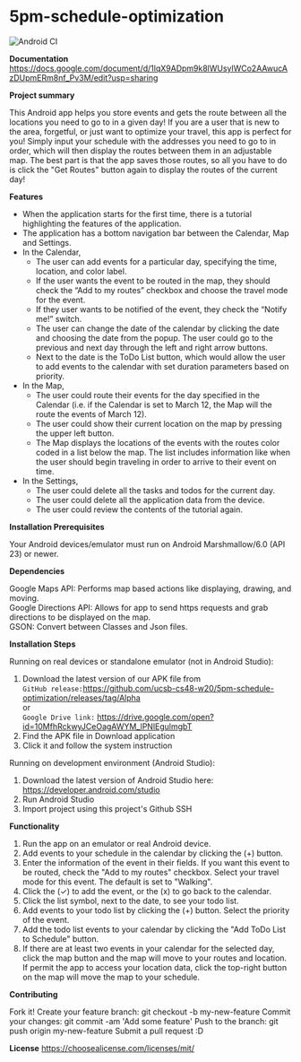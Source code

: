# 5pm-schedule-optimization

![Android CI](https://github.com/ucsb-cs48-w20/5pm-schedule-optimization/workflows/Android%20CI/badge.svg?event=push)

__**Documentation**__
https://docs.google.com/document/d/1lqX9ADpm9k8lWUsylWCo2AAwucAzDUpmERm8nf_Pv3M/edit?usp=sharing

__**Project summary**__

This Android app helps you store events and gets the route between all the locations you need to go to in a given day! If you are a user that is new to the area, forgetful, or just want to optimize your travel, this app is perfect for you! Simply input your schedule with the addresses you need to go to in order, which will then display the routes between them in an adjustable map. The best part is that the app saves those routes, so all you have to do is click the "Get Routes" button again to display the routes of the current day!

__**Features**__

- When the application starts for the first time, there is a tutorial highlighting the features of the application.
- The application has a bottom navigation bar between the Calendar, Map and Settings.
- In the Calendar,
  - The user can add events for a particular day, specifying the time, location, and color label.
  - If the user wants the event to be routed in the map, they should check the “Add to my routes” checkbox and choose the travel mode for the event.
  - If they user wants to be notified of the event, they check the “Notify me!” switch.
  - The user can change the date of the calendar by clicking the date and choosing the date from the popup. The user could go to the previous and next day through the left and right arrow buttons.
  - Next to the date is the ToDo List button, which would allow the user to add events to the calendar with set duration parameters based on priority.
- In the Map,
  - The user could route their events for the day specified in the Calendar (i.e. if the Calendar is set to March 12, the Map will the route the events of March 12).
  - The user could show their current location on the map by pressing the upper left button.
  - The Map displays the locations of the events with the routes color coded in a list below the map. The list includes information like when the user should begin traveling in order to arrive to their event on time.
- In the Settings,
  - The user could delete all the tasks and todos for the current day.
  - The user could delete all the application data from the device.
  - The user could review the contents of the tutorial again.

__**Installation Prerequisites**__

Your Android devices/emulator must run on Android Marshmallow/6.0 (API 23) or newer.
  
__**Dependencies**__

Google Maps API: Performs map based actions like displaying, drawing, and moving.  
Google Directions API: Allows for app to send https requests and grab directions to be displayed on the map.  
GSON: Convert between Classes and Json files.    

__**Installation Steps**__

Running on real devices or standalone emulator (not in Android Studio):  
1. Download the latest version of our APK file from  
`GitHub release:`https://github.com/ucsb-cs48-w20/5pm-schedule-optimization/releases/tag/Alpha  
or  
`Google Drive link:` https://drive.google.com/open?id=10MfhRckwyJCeOagAWYM_lPNlEgulmgbT
2. Find the APK file in Download application
3. Click it and follow the system instruction

Running on development environment (Android Studio):
1. Download the latest version of Android Studio here: https://developer.android.com/studio
2. Run Android Studio
3. Import project using this project's Github SSH
  
**Functionality**

1. Run the app on an emulator or real Android device.
2. Add events to your schedule in the calendar by clicking the (+) button.
3. Enter the information of the event in their fields. If you want this event to be routed, check the "Add to my routes" checkbox. Select your travel mode for this event. The default is set to "Walking".
4. Click the (✓) to add the event, or the (x) to go back to the calendar.
5. Click the list symbol, next to the date, to see your todo list.
6. Add events to your todo list by clicking the (+) button. Select the priority of the event.
7. Add the todo list events to your calendar by clicking the "Add ToDo List to Schedule" button.
8. If there are at least two events in your calendar for the selected day, click the map button and the map will move to your routes and location. If permit the app to access your location data, click the top-right button on the map will move the map to your schedule.
  
**Contributing**

Fork it!
Create your feature branch: git checkout -b my-new-feature
Commit your changes: git commit -am 'Add some feature'
Push to the branch: git push origin my-new-feature
Submit a pull request :D
  
**License**
https://choosealicense.com/licenses/mit/
